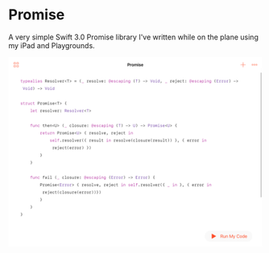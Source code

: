 # Promise
A very simple Swift 3.0 Promise library I've written while on the plane using my iPad and Playgrounds.

![Screenshot](IMG_0025.PNG)
